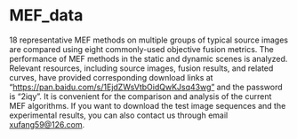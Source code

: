 # MEF_data
18 representative MEF methods on multiple groups of typical source images are compared using eight commonly-used objective fusion metrics. The performance of MEF methods in the static and dynamic scenes is analyzed. Relevant resources, including source images, fusion results, and related curves, have provided corresponding download links at “https://pan.baidu.com/s/1EjdZWsVtbOidQwKJsq43wg” and the password is “2iqy”. It is convenient for the comparison and analysis of the current MEF algorithms. If you want to download the test image sequences and the experimental results, you can also contact us through email xufang59@126.com.
